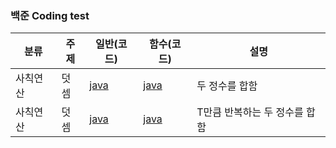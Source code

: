 ### 백준 Coding test

| 분류     | 주제 | 일반(코드)                                      | 함수(코드)                                      | 설명                          |
| -------- | ---- | ----------------------------------------------- | ----------------------------------------------- | ----------------------------- |
| 사칙연산 | 덧셈 | [java](https://www.acmicpc.net/source/51269887) | [java](https://www.acmicpc.net/source/51271533) | 두 정수를 합함                |
| 사칙연산 | 덧셈 | [java](https://www.acmicpc.net/source/51272584) | [java](https://www.acmicpc.net/source/51272471) | T만큼 반복하는 두 정수를 합함 |
